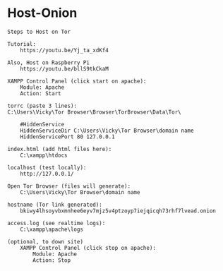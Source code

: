 # Host-Onion

`Steps to Host on Tor`

    Tutorial: 
        https://youtu.be/Yj_ta_xdKf4

    Also, Host on Raspberry Pi
        https://youtu.be/bllS9tkCkaM

    XAMPP Control Panel (click start on apache):
        Module: Apache
        Action: Start

    torrc (paste 3 lines): 
    C:\Users\Vicky\Tor Browser\Browser\TorBrowser\Data\Tor\

        #HiddenService
        HiddenServiceDir C:\Users\Vicky\Tor Browser\domain name
        HiddenServicePort 80 127.0.0.1

    index.html (add html files here): 
        C:\xampp\htdocs

    localhost (test locally):
        http://127.0.0.1/
        
    Open Tor Browser (files will generate):
        C:\Users\Vicky\Tor Browser\domain name

    hostname (Tor link generated):
        bkiwy4lhsoyvbxmnhee6eyv7mjz5v4ptzoyp7iejqicqh73rhf7lvead.onion

    access.log (see realtime logs): 
        C:\xampp\apache\logs

    (optional, to down site)
        XAMPP Control Panel (click stop on apache):
            Module: Apache
            Action: Stop
